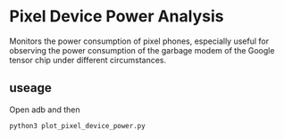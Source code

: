 # Pixel Device Power Analysis

Monitors the power consumption of pixel phones, especially useful for observing the power consumption of the garbage modem of the Google tensor chip under different circumstances.


## useage

Open adb and then

```
python3 plot_pixel_device_power.py
```